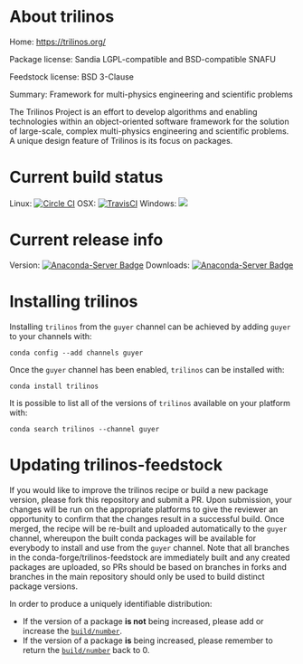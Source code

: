 About trilinos
==============

Home: https://trilinos.org/

Package license: Sandia LGPL-compatible and BSD-compatible SNAFU

Feedstock license: BSD 3-Clause

Summary: Framework for multi-physics engineering and scientific problems

The Trilinos Project is an effort to develop algorithms and enabling
technologies within an object-oriented software framework for the
solution of large-scale, complex multi-physics engineering and
scientific problems. A unique design feature of Trilinos is its focus
on packages.


Current build status
====================

Linux: [![Circle CI](https://circleci.com/gh/conda-forge/trilinos-feedstock.svg?style=shield)](https://circleci.com/gh/conda-forge/trilinos-feedstock)
OSX: [![TravisCI](https://travis-ci.org/conda-forge/trilinos-feedstock.svg?branch=master)](https://travis-ci.org/conda-forge/trilinos-feedstock)
Windows: ![](https://cdn.rawgit.com/conda-forge/conda-smithy/90845bba35bec53edac7a16638aa4d77217a3713/conda_smithy/static/disabled.svg)

Current release info
====================
Version: [![Anaconda-Server Badge](https://anaconda.org/guyer/trilinos/badges/version.svg)](https://anaconda.org/guyer/trilinos)
Downloads: [![Anaconda-Server Badge](https://anaconda.org/guyer/trilinos/badges/downloads.svg)](https://anaconda.org/guyer/trilinos)

Installing trilinos
===================

Installing `trilinos` from the `guyer` channel can be achieved by adding `guyer` to your channels with:

```
conda config --add channels guyer
```

Once the `guyer` channel has been enabled, `trilinos` can be installed with:

```
conda install trilinos
```

It is possible to list all of the versions of `trilinos` available on your platform with:

```
conda search trilinos --channel guyer
```




Updating trilinos-feedstock
===========================

If you would like to improve the trilinos recipe or build a new
package version, please fork this repository and submit a PR. Upon submission,
your changes will be run on the appropriate platforms to give the reviewer an
opportunity to confirm that the changes result in a successful build. Once
merged, the recipe will be re-built and uploaded automatically to the
`guyer` channel, whereupon the built conda packages will be available for
everybody to install and use from the `guyer` channel.
Note that all branches in the conda-forge/trilinos-feedstock are
immediately built and any created packages are uploaded, so PRs should be based
on branches in forks and branches in the main repository should only be used to
build distinct package versions.

In order to produce a uniquely identifiable distribution:
 * If the version of a package **is not** being increased, please add or increase
   the [``build/number``](http://conda.pydata.org/docs/building/meta-yaml.html#build-number-and-string).
 * If the version of a package **is** being increased, please remember to return
   the [``build/number``](http://conda.pydata.org/docs/building/meta-yaml.html#build-number-and-string)
   back to 0.

